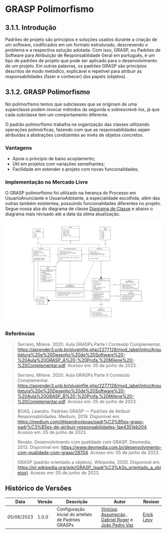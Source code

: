 # GRASP Polimorfismo

## 3.1.1. Introdução

Padrões de projeto são princípios e soluções usados durante a criação de um software, codificados em um formato estruturado, descrevendo o problema e a respectiva solução adotada. Com isso, GRASP, ou Padrões de Software para Atribuição de Responsabilidade Geral em português, é um tipo de padrões de projeto que pode ser aplicado para o desenvolvimento de um projeto. Em outras palavras, os padrões GRASP são princípios descritos de modo metódico, explicável e repetível para atribuir as responsabilidades (fazer e conhecer) dos papéis (objetos).


##  3.1.2. GRASP Polimorfismo

No polimorfismo temos que subclasses que se originam de uma superclasse podem invocar métodos da segunda e sobrescrevê-los, já que cada subclasse tem um comportamento diferente.

O padrão polimorfismo trabalha na organização das classes utilizando operações polimórficas, fazendo com que as responsabilidades sejam atribuídas a abstrações condizentes ao invés de objetos concretos. 
    
### Vantagens
	
- Apoia o princípio de baixo acoplamento;
- Útil em projetos com variações semelhantes;
- Facilidade em estender o projeto com novas funcionalidades;

### Implementação no Mercado Livre
O GRASP polimorfismo foi utilizado na herança do Processo em UsuarioAnunciante e UsuarioAdotante, a especialidade escolhida, além das outras também existentea, possuindo funcionalidades diferentes no projeto. Segue nossa aba do diagrama de classe [Diagrama de Classe](Modelagem/UMLEstaticos/DiagramaDeClasses.md) e abaixo o diagrama mais revisado até a data da útima atualização.

![Diagrama de Classes](docs/Assets/DiagramaDeClassesV2.png)


### Referências

> Serrano, Milene. 2020. Aula GRASPs Parte I Conteúdo Complementar.  https://aprender3.unb.br/pluginfile.php/2277128/mod_label/intro/Arquitetura%20e%20Desenho%20de%20Software%20-%20Aula%20GRASP_A%20-%20Profa.%20Milene%20-%20Complementar.pdf. Acesso em: 05 de junho de 2023.

> Serrano, Milene. 2020. Aula GRASPs Parte II Conteúdo Complementar.  https://aprender3.unb.br/pluginfile.php/2277128/mod_label/intro/Arquitetura%20e%20Desenho%20de%20Software%20-%20Aula%20GRASP_B%20-%20Profa.%20Milene%20-%20Complementar.pdf. Acesso em: 05 de junho de 2023.

> BOAS, Leandro. Padrões GRASP — Padrões de Atribuir Responsabilidades. Medium, 2019. Disponível em: <https://medium.com/@leandrovboas/padr%C3%B5es-grasp-padr%C3%B5es-de-atribuir-responsabilidades-1ae4351eb204>. Acesso em: 05 de junho de 2023.

> Renato. Desenvolvimento com qualidade com GRASP. Devmedia, 2013. Disponível em: <https://www.devmedia.com.br/desenvolvimento-com-qualidade-com-grasp/28704>. Acesso em: 05 de junho de 2023.

> GRASP (padrão orientado a objetos). Wikipedia, 2020. Disponível em: <https://pt.wikipedia.org/wiki/GRASP_(padr%C3%A3o_orientado_a_objetos)>. Acesso em: 05 de junho de 2023.


## Histórico de Versões

|    Data    | Versão |            Descrição           |       Autor     |    Revisor    |
|  --------  |  ----  |            ----------          | --------------- |    -------    |
| 05/06/2023 |  1.0.0 |  Configuração inicial do artefato de Padrões GRASPs | [Vinícius Assumpção](https://github.com/viniman27) , [Gabriel Roger](https://github.com/GabrielRoger07) e [João Pedro Vaz](https://github.com/JoaoPedro0803) | [Erick Levy](https://github.com/Ericklevy) |
